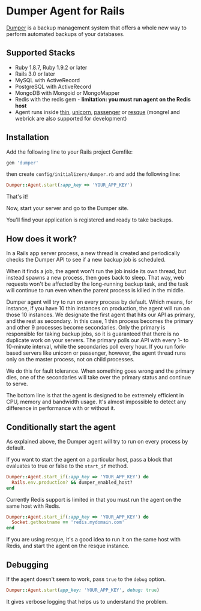 # Dumper Agent for Rails

[Dumper](http://dumper.io/) is a backup management system that offers a whole new way to perform automated backups of your databases.

## Supported Stacks

* Ruby 1.8.7, Ruby 1.9.2 or later
* Rails 3.0 or later
* MySQL with ActiveRecord
* PostgreSQL with ActiveRecord
* MongoDB with Mongoid or MongoMapper
* Redis with the redis gem - **limitation: you must run agent on the Redis host**
* Agent runs inside [thin](http://code.macournoyer.com/thin/), [unicorn](http://unicorn.bogomips.org/), [passenger](http://www.modrails.com/) or [resque](https://github.com/defunkt/resque) (mongrel and webrick are also supported for development)

## Installation

Add the following line to your Rails project Gemfile:

```ruby
gem 'dumper'
```

then create `config/initializers/dumper.rb` and add the following line:

```ruby
Dumper::Agent.start(:app_key => 'YOUR_APP_KEY')
```

That's it!

Now, start your server and go to the Dumper site.

You'll find your application is registered and ready to take backups.

## How does it work?

In a Rails app server process, a new thread is created and periodically checks the Dumper API to see if a new backup job is scheduled.

When it finds a job, the agent won't run the job inside its own thread, but instead spawns a new process, then goes back to sleep. That way, web requests won't be affected by the long-running backup task, and the task will continue to run even when the parent process is killed in the middle.

Dumper agent will try to run on every process by default. Which means, for instance, if you have 10 thin instances on production, the agent will run on those 10 instances. We designate the first agent that hits our API as primary, and the rest as secondary. In this case, 1 thin process becomes the primary and other 9 processes become secondaries. Only the primary is responsible for taking backup jobs, so it is guaranteed that there is no duplicate work on your servers. The primary polls our API with every 1- to 10-minute interval, while the secondaries poll every hour. If you run fork-based servers like unicorn or passenger, however, the agent thread runs only on the master process, not on child processes.

We do this for fault tolerance. When something goes wrong and the primary dies, one of the secondaries will take over the primary status and continue to serve.

The bottom line is that the agent is designed to be extremely efficient in CPU, memory and bandwidth usage. It's almost impossible to detect any difference in performance with or without it.

## Conditionally start the agent

As explained above, the Dumper agent will try to run on every process by default.

If you want to start the agent on a particular host, pass a block that evaluates to true or false to the `start_if` method.

```ruby
Dumper::Agent.start_if(:app_key => 'YOUR_APP_KEY') do
  Rails.env.production? && dumper_enabled_host?
end
```

Currently Redis support is limited in that you must run the agent on the same host with Redis.

```ruby
Dumper::Agent.start_if(:app_key => 'YOUR_APP_KEY') do
  Socket.gethostname == 'redis.mydomain.com'
end
```

If you are using resque, it's a good idea to run it on the same host with Redis, and start the agent on the resque instance.

## Debugging

If the agent doesn't seem to work, pass `true` to the `debug` option.

```ruby
Dumper::Agent.start(app_key: 'YOUR_APP_KEY', debug: true)
```

It gives verbose logging that helps us to understand the problem.
